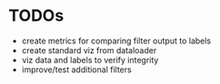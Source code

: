 # TODOs

- create metrics for comparing filter output to labels
- create standard viz from dataloader
- viz data and labels to verify integrity
- improve/test additional filters
